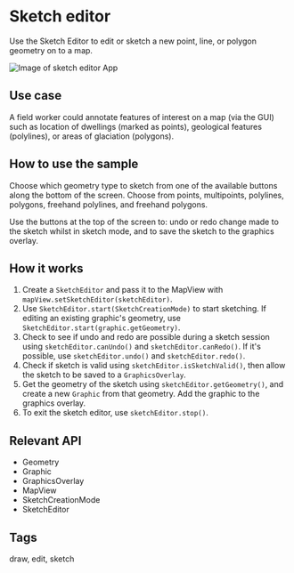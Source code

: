 # Sketch editor

Use the Sketch Editor to edit or sketch a new point, line, or polygon geometry on to a map.

![Image of sketch editor App](sketch-editor.png)

## Use case

A field worker could annotate features of interest on a map (via the GUI) such as location of dwellings (marked as points), geological features (polylines), or areas of glaciation (polygons). 

## How to use the sample

Choose which geometry type to sketch from one of the available buttons along the bottom of the screen. Choose from points, multipoints, polylines, polygons, freehand polylines, and freehand polygons.

Use the buttons at the top of the screen to: undo or redo change made to the sketch whilst in sketch mode, and to save the sketch to the graphics overlay.

## How it works

1.  Create a `SketchEditor` and pass it to the MapView with `mapView.setSketchEditor(sketchEditor)`.
2.  Use `SketchEditor.start(SketchCreationMode)` to start sketching. If editing an existing graphic's geometry, use `SketchEditor.start(graphic.getGeometry)`.
3.  Check to see if undo and redo are possible during a sketch session using `sketchEditor.canUndo()` and `sketchEditor.canRedo()`. If it's possible, use `sketchEditor.undo()` and `sketchEditor.redo()`.
4.  Check if sketch is valid using `sketchEditor.isSketchValid()`, then allow the sketch to be saved to a `GraphicsOverlay`.
5.  Get the geometry of the sketch using `sketchEditor.getGeometry()`, and create a new `Graphic` from that geometry. Add the graphic to the graphics overlay.
6.  To exit the sketch editor, use `sketchEditor.stop()`.

## Relevant API

* Geometry
* Graphic
* GraphicsOverlay
* MapView
* SketchCreationMode
* SketchEditor

## Tags

draw, edit, sketch

